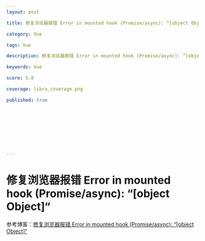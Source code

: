 ```yaml
---
layout: post

title: 修复浏览器报错 Error in mounted hook (Promise/async): “[object Object]“ 

category: Vue

tags: Vue

description: 修复浏览器报错 Error in mounted hook (Promise/async): “[object Object]“ 

keywords: Vue

score: 5.0

coverage: libra_coverage.png

published: true









---
```


# 修复浏览器报错 Error in mounted hook (Promise/async): “[object Object]“

 参考博客：[修复浏览器报错 Error in mounted hook (Promise/async): “[object Object]“](https://www.codeleading.com/article/20415544325/)

